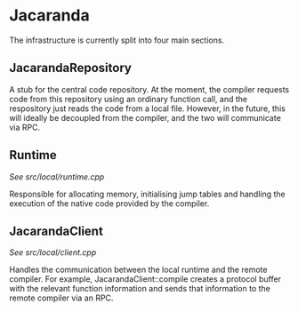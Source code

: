 # Jacaranda

The infrastructure is currently split into four main sections.

## JacarandaRepository

A stub for the central code repository. At the moment, the compiler requests code from this repository using an ordinary function call, and the respository just reads the code from a local file. However, in the future, this will ideally be decoupled from the compiler, and the two will communicate via RPC.

## Runtime

*See src/local/runtime.cpp*

Responsible for allocating memory, initialising jump tables and handling the execution of the native code provided by the compiler.

## JacarandaClient

*See src/local/client.cpp*

Handles the communication between the local runtime and the remote compiler. For example, JacarandaClient::compile creates a protocol buffer with the relevant function information and sends that information to the remote compiler via an RPC.


